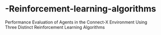 # -Reinforcement-learning-algorithms
Performance Evaluation of Agents in the Connect-X Environment Using Three Distinct Reinforcement Learning Algorithms
